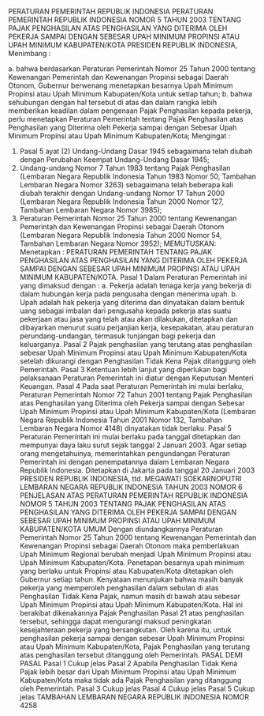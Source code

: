  PERATURAN PEMERINTAH REPUBLIK INDONESIA PERATURAN PEMERINTAH REPUBLIK INDONESIA NOMOR 5 TAHUN 2003 TENTANG PAJAK PENGHASILAN ATAS PENGHASILAN YANG DITERIMA OLEH PEKERJA SAMPAI DENGAN SEBESAR UPAH MINIMUM PROPINSI ATAU UPAH MINIMUM KABUPATEN/KOTA PRESIDEN REPUBLIK INDONESIA,
Menimbang :

a. bahwa berdasarkan Peraturan Pemerintah Nomor 25 Tahun 2000 tentang Kewenangan Pemerintah dan Kewenangan Propinsi sebagai Daerah Otonom, Gubernur berwenang menetapkan besarnya Upah Minimum Propinsi atau Upah Minimum Kabupaten/Kota untuk setiap tahun;
b. bahwa sehubungan dengan hal tersebut di atas dan dalam rangka lebih memberikan keadilan dalam pengenaan Pajak Penghasilan kepada pekerja, perlu menetapkan Peraturan Pemerintah tentang Pajak Penghasilan atas Penghasilan yang Diterima oleh Pekerja sampai dengan Sebesar Upah Minimum Propinsi atau Upah Minimum Kabupaten/Kota;
Mengingat :

1. Pasal 5 ayat (2) Undang-Undang Dasar 1945 sebagaimana telah diubah dengan Perubahan Keempat Undang-Undang Dasar 1945;
2. Undang-undang Nomor 7 Tahun 1983 tentang Pajak Penghasilan (Lembaran Negara Republik Indonesia Tahun 1983 Nomor 50, Tambahan Lembaran Negara Nomor 3263) sebagaimana telah beberapa kali diubah terakhir dengan Undang-undang Nomor 17 Tahun 2000 (Lembaran Negara Republik Indonesia Tahun 2000 Nomor 127, Tambahan Lembaran Negara Nomor 3985);
3. Peraturan Pemerintah Nomor 25 Tahun 2000 tentang Kewenangan Pemerintah dan Kewenangan Propinsi sebagai Daerah Otonom (Lembaran Negara Republik Indonesia Tahun 2000 Nomor 54, Tambahan Lembaran Negara Nomor 3952);
MEMUTUSKAN:
 Menetapkan : PERATURAN PEMERINTAH TENTANG PAJAK PENGHASILAN ATAS PENGHASILAN YANG DITERIMA OLEH PEKERJA SAMPAI DENGAN SEBESAR UPAH MINIMUM PROPINSI ATAU UPAH MINIMUM KABUPATEN/KOTA.
Pasal 1
Dalam Peraturan Pemerintah ini yang dimaksud dengan :
a. Pekerja adalah tenaga kerja yang bekerja di dalam hubungan kerja pada pengusaha dengan menerima upah.
b. Upah adalah hak pekerja yang diterima dan dinyatakan dalam bentuk uang sebagai imbalan dari pengusaha kepada pekerja atas suatu pekerjaan atau jasa yang telah atau akan dilakukan, ditetapkan dan dibayarkan menurut suatu perjanjian kerja, kesepakatan, atau peraturan perundang-undangan, termasuk tunjangan bagi pekerja dan keluarganya.
Pasal 2
Pajak penghasilan yang terutang atas penghasilan sebesar Upah Minimum Propinsi atau Upah Minimum Kabupaten/Kota setelah dikurangi dengan Penghasilan Tidak Kena Pajak ditanggung oleh Pemerintah.
Pasal 3
Ketentuan lebih lanjut yang diperlukan bagi pelaksanaan Peraturan Pemerintah ini diatur dengan Keputusan Menteri Keuangan.
Pasal 4
Pada saat Peraturan Pemerintah ini mulai berlaku, Peraturan Pemerintah Nomor 72 Tahun 2001 tentang Pajak Penghasilan atas Penghasilan yang Diterima oleh Pekerja sampai dengan Sebesar Upah Minimum Propinsi atau Upah Minimum Kabupaten/Kota (Lembaran Negara Republik Indonesia Tahun 2001 Nomor 132, Tambahan Lembaran Negara Nomor 4148) dinyatakan tidak berlaku.
Pasal 5
Peraturan Pemerintah ini mulai berlaku pada tanggal ditetapkan dan mempunyai daya laku surut sejak tanggal 2 Januari 2003.
Agar setiap orang mengetahuinya, memerintahkan pengundangan Peraturan Pemerintah ini dengan penempatannya dalam Lembaran Negara Republik Indonesia. Ditetapkan di Jakarta pada tanggal 20 Januari 2003 PRESIDEN REPUBLIK INDONESIA, ttd. MEGAWATI SOEKARNOPUTRI LEMBARAN NEGARA REPUBLIK INDONESIA TAHUN 2003 NOMOR 6 PENJELASAN ATAS PERATURAN PEMERINTAH REPUBLIK INDONESIA NOMOR 5 TAHUN 2003 TENTANG PAJAK PENGHASILAN ATAS PENGHASILAN YANG DITERIMA OLEH PEKERJA SAMPAI DENGAN SEBESAR UPAH MINIMUM PROPINSI ATAU UPAH MINIMUM KABUPATEN/KOTA UMUM Dengan diundangkannya Peraturan Pemerintah Nomor 25 Tahun 2000 tentang Kewenangan Pemerintah dan Kewenangan Propinsi sebagai Daerah Otonom maka pemberlakuan Upah Minimum Regional berubah menjadi Upah Minimum Propinsi atau Upah Minimum Kabupaten/Kota. Penetapan besarnya upah minimum yang berlaku untuk Propinsi atau Kabupaten/Kota ditetapkan oleh Gubernur setiap tahun. Kenyataan menunjukan bahwa masih banyak pekerja yang memperoleh penghasilan dalam sebulan di atas Penghasilan Tidak Kena Pajak, namun masih di bawah atau sebesar Upah Minimum Propinsi atau Upah Minimum Kabupaten/Kota. Hal ini berakibat dikenakannya Pajak Penghasilan Pasal 21 atas penghasilan tersebut, sehingga dapat mengurangi maksud peningkatan kesejahteraan pekerja yang bersangkutan. Oleh karena itu, untuk penghasilan pekerja sampai dengan sebesar Upah Minimum Propinsi atau Upah Minimum Kabupaten/Kota, Pajak Penghasilan yang terutang atas penghasilan tersebut ditanggung oleh Pemerintah. PASAL DEMI PASAL
Pasal 1
Cukup jelas
Pasal 2
Apabila Penghasilan Tidak Kena Pajak lebih besar dari Upah Minimum Propinsi atau Upah Minimum Kabupaten/Kota maka tidak ada Pajak Penghasilan yang ditanggung oleh Pemerintah.
Pasal 3
Cukup jelas
Pasal 4
Cukup jelas
Pasal 5
Cukup jelas TAMBAHAN LEMBARAN NEGARA REPUBLIK INDONESIA NOMOR 4258
